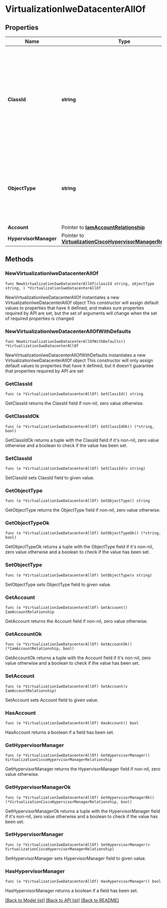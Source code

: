 # VirtualizationIweDatacenterAllOf

## Properties

Name | Type | Description | Notes
------------ | ------------- | ------------- | -------------
**ClassId** | **string** | The fully-qualified name of the instantiated, concrete type. This property is used as a discriminator to identify the type of the payload when marshaling and unmarshaling data. | [default to "virtualization.IweDatacenter"]
**ObjectType** | **string** | The fully-qualified name of the instantiated, concrete type. The value should be the same as the &#39;ClassId&#39; property. | [default to "virtualization.IweDatacenter"]
**Account** | Pointer to [**IamAccountRelationship**](iam.Account.Relationship.md) |  | [optional] 
**HypervisorManager** | Pointer to [**VirtualizationCiscoHypervisorManagerRelationship**](virtualization.CiscoHypervisorManager.Relationship.md) |  | [optional] 

## Methods

### NewVirtualizationIweDatacenterAllOf

`func NewVirtualizationIweDatacenterAllOf(classId string, objectType string, ) *VirtualizationIweDatacenterAllOf`

NewVirtualizationIweDatacenterAllOf instantiates a new VirtualizationIweDatacenterAllOf object
This constructor will assign default values to properties that have it defined,
and makes sure properties required by API are set, but the set of arguments
will change when the set of required properties is changed

### NewVirtualizationIweDatacenterAllOfWithDefaults

`func NewVirtualizationIweDatacenterAllOfWithDefaults() *VirtualizationIweDatacenterAllOf`

NewVirtualizationIweDatacenterAllOfWithDefaults instantiates a new VirtualizationIweDatacenterAllOf object
This constructor will only assign default values to properties that have it defined,
but it doesn't guarantee that properties required by API are set

### GetClassId

`func (o *VirtualizationIweDatacenterAllOf) GetClassId() string`

GetClassId returns the ClassId field if non-nil, zero value otherwise.

### GetClassIdOk

`func (o *VirtualizationIweDatacenterAllOf) GetClassIdOk() (*string, bool)`

GetClassIdOk returns a tuple with the ClassId field if it's non-nil, zero value otherwise
and a boolean to check if the value has been set.

### SetClassId

`func (o *VirtualizationIweDatacenterAllOf) SetClassId(v string)`

SetClassId sets ClassId field to given value.


### GetObjectType

`func (o *VirtualizationIweDatacenterAllOf) GetObjectType() string`

GetObjectType returns the ObjectType field if non-nil, zero value otherwise.

### GetObjectTypeOk

`func (o *VirtualizationIweDatacenterAllOf) GetObjectTypeOk() (*string, bool)`

GetObjectTypeOk returns a tuple with the ObjectType field if it's non-nil, zero value otherwise
and a boolean to check if the value has been set.

### SetObjectType

`func (o *VirtualizationIweDatacenterAllOf) SetObjectType(v string)`

SetObjectType sets ObjectType field to given value.


### GetAccount

`func (o *VirtualizationIweDatacenterAllOf) GetAccount() IamAccountRelationship`

GetAccount returns the Account field if non-nil, zero value otherwise.

### GetAccountOk

`func (o *VirtualizationIweDatacenterAllOf) GetAccountOk() (*IamAccountRelationship, bool)`

GetAccountOk returns a tuple with the Account field if it's non-nil, zero value otherwise
and a boolean to check if the value has been set.

### SetAccount

`func (o *VirtualizationIweDatacenterAllOf) SetAccount(v IamAccountRelationship)`

SetAccount sets Account field to given value.

### HasAccount

`func (o *VirtualizationIweDatacenterAllOf) HasAccount() bool`

HasAccount returns a boolean if a field has been set.

### GetHypervisorManager

`func (o *VirtualizationIweDatacenterAllOf) GetHypervisorManager() VirtualizationCiscoHypervisorManagerRelationship`

GetHypervisorManager returns the HypervisorManager field if non-nil, zero value otherwise.

### GetHypervisorManagerOk

`func (o *VirtualizationIweDatacenterAllOf) GetHypervisorManagerOk() (*VirtualizationCiscoHypervisorManagerRelationship, bool)`

GetHypervisorManagerOk returns a tuple with the HypervisorManager field if it's non-nil, zero value otherwise
and a boolean to check if the value has been set.

### SetHypervisorManager

`func (o *VirtualizationIweDatacenterAllOf) SetHypervisorManager(v VirtualizationCiscoHypervisorManagerRelationship)`

SetHypervisorManager sets HypervisorManager field to given value.

### HasHypervisorManager

`func (o *VirtualizationIweDatacenterAllOf) HasHypervisorManager() bool`

HasHypervisorManager returns a boolean if a field has been set.


[[Back to Model list]](../README.md#documentation-for-models) [[Back to API list]](../README.md#documentation-for-api-endpoints) [[Back to README]](../README.md)


